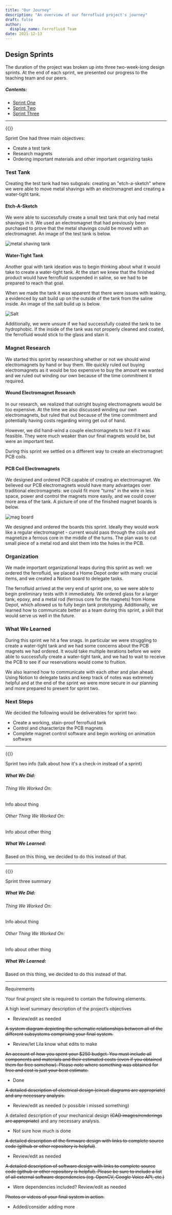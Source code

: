 ```yaml
---
title: "Our Journey"
description: "An overview of our ferrofluid project's journey"
draft: false
author:
  display_name: Ferrofluid Team
date: 2021-12-13
---
```


## Design Sprints

The duration of the project was broken up into three two-week-long design sprints. At the end of each sprint, we presented our progress to the teaching team and our peers.

##### Contents: <a id="Navigation"></a>
- [Sprint One](#SprintOne)
- [Sprint Two](#SprintTwo)
- [Sprint Three](#SprintThree)

---

{{<sprintsection One>}}

Sprint One had three main objectives:

 - Create a test tank
 - Research magnets
 - Ordering important materials and other important organizing tasks

### Test Tank
Creating the test tank had two subgoals: creating an "etch-a-sketch" where we were able to move metal shavings with an electromagnet and creating a water-tight tank.

#### Etch-A-Sketch
We were able to successfully create a small test tank that only had metal shavings in it. We used an electromagnet that had previously been purchased to prove that the metal shavings could be moved with an electromagnet. An image of the test tank is below.

![metal shaving tank](../static/images/steel_dust_model.jpg)

#### Water-Tight Tank
Another goal with tank ideation was to begin thinking about what it would take to create a water-tight tank. At the start we knew that the finished product would have ferrofluid suspended in saline,  so we had to be prepared to reach that goal.

When we made the tank it was apparent that there were issues with leaking, a evidenced by salt build up on the outside of the tank from the saline inside. An image of the salt build up is below.

![Salt](../static/images/Salt_build_Up.JPG)

Additionally, we were unsure if we had successfully coated the tank to be hydrophobic. If the inside of the tank was not properly cleaned and coated, the ferrofluid would stick to the glass and stain it.

### Magnet Research
We started this sprint by researching whether or not we should wind electromagnets by hand or buy them. We quickly ruled out buying electromagnets as it would be too expensive to buy the amount we wanted and we ruled out winding our own because of the time commitment it required.

#### Wound Electromagnet Research
In our research, we realized that outright buying electromagnets would be too expensive. At the time we also discussed winding our own electromagnets, but ruled that out because of the time commitment and  potentially having costs regarding wiring get out of hand.

However, we did hand-wind a couple electromagnets to test if it was feasible. They were much weaker than our final magnets would be, but were an important test. 

During this sprint we settled on a different way to create an electromagnet: PCB coils.

#### PCB Coil Electromagnets
We designed and ordered PCB capable of creating an electromagnet. We believed our PCB electromagnets would have  many advantages over traditional electromagnets: we could fit more "turns" in the wire in less space, power and control the magnets more easily, and we could cover more area of the tank.  A picture of one of the finished magnet boards is below.

![mag board](../static/images/PCB_Mag.jpg)

We designed and ordered the boards this sprint. Ideally they would work like a regular electromagnet - current would pass through the coils and magnetize a ferrous core in the middle of the turns. The plan was to cut small piece of a metal rod and slot them into the holes in the PCB.

### Organization
We made important organizational leaps during this sprint as well: we ordered the ferrofluid, we placed a Home Depot order with many crucial items, and we created a Notion board to delegate tasks.

The ferrofluid arrived at the very end of sprint one, so we were able to begin preliminary tests with it immediately. We ordered glass for a larger tank, epoxy, and a metal rod (ferrous core for the magnets) from Home Depot, which allowed us to fully begin tank prototyping. Additionally, we learned how to communicate better as a team during this sprint, a skill that would serve us well in the future.

### What We Learned
During this sprint we hit a few snags. In particular we were struggling to create a water-tight tank and we had some concerns about the PCB magnets we had ordered. It would take multiple iterations before we were able to successfully create a water-tight tank, and we had to wait to receive the PCB to see if our reservations would come to fruition.

We also learned how to communicate with each other and plan ahead. Using Notion to delegate tasks and keep track of notes was extremely helpful and at the end of the sprint we were more secure in our planning and more prepared to present for sprint two.

### Next Steps
We decided the following would be deliverables for sprint two:

 - Create a working, stain-proof ferrofluid tank
 - Control and characterize the PCB magnets
 - Complete magnet control software and begin working on animation software

---

{{<sprintsection Two>}}

Sprint two info (talk about how it's a check-in instead of a sprint)

##### What We Did:
###### Thing We Worked On:
Info about thing

###### Other Thing We Worked On:
Info about other thing
##### What We Learned:
Based on this thing, we decided to do this instead of that.

----

{{<sprintsection Three>}}

Sprint three summary

##### What We Did:
###### Thing We Worked On:
Info about thing

###### Other Thing We Worked On:
Info about other thing
##### What We Learned:
Based on this thing, we decided to do this instead of that.

----

Requirements

Your final project site is required to contain the following elements.

A high level summary description of the project’s objectives
* Review/edit as needed

~~A system diagram depicting the schematic relationships between all of the different subsystems comprising your final system.~~
* Review/let Lila know what edits to make

~~An account of how you spent your $250 budget. You must include all components and materials and their estimated costs (even if you obtained them for free somehow). Please note where something was obtained for free and cost is just your best estimate.~~
* Done

~~A detailed description of electrical design (circuit diagrams are appropriate) and any necessary analysis.~~
* Review/edit as needed (v possible i missed something)

A detailed description of your mechanical design ~~(CAD images/renderings are appropriate)~~ and any necessary analysis.
* Not sure how much is done

~~A detailed description of the firmware design with links to complete source code (github or other repository is helpful)~~.
* Review/edit as needed 

~~A detailed description of software design with links to complete source code (github or other repository is helpful). Please be sure to include a list of all external software dependencies (eg. OpenCV, Google Voice API, etc.)~~
* Were dependencies included? Review/edit as needed

~~Photos or videos of your final system in action.~~
* Added/consider adding more
